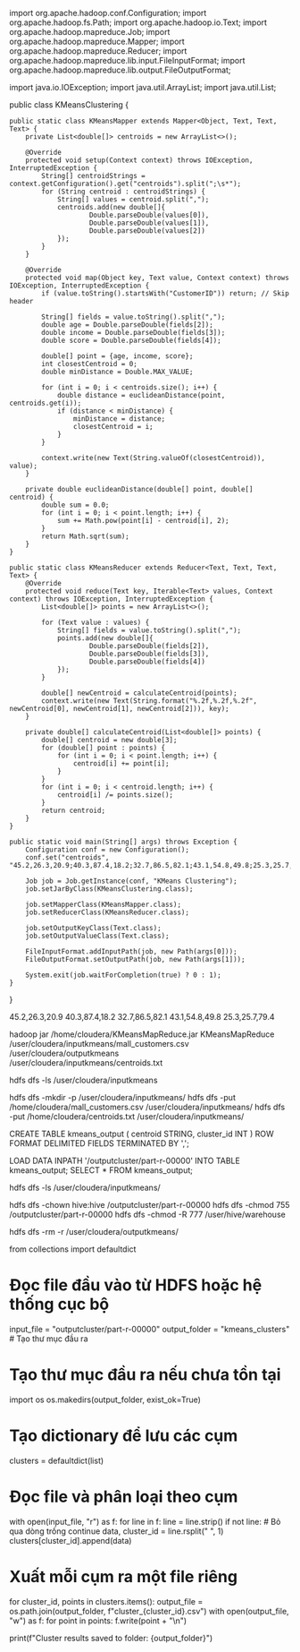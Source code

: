 import org.apache.hadoop.conf.Configuration;
import org.apache.hadoop.fs.Path;
import org.apache.hadoop.io.Text;
import org.apache.hadoop.mapreduce.Job;
import org.apache.hadoop.mapreduce.Mapper;
import org.apache.hadoop.mapreduce.Reducer;
import org.apache.hadoop.mapreduce.lib.input.FileInputFormat;
import org.apache.hadoop.mapreduce.lib.output.FileOutputFormat;

import java.io.IOException;
import java.util.ArrayList;
import java.util.List;

public class KMeansClustering {

    public static class KMeansMapper extends Mapper<Object, Text, Text, Text> {
        private List<double[]> centroids = new ArrayList<>();

        @Override
        protected void setup(Context context) throws IOException, InterruptedException {
            String[] centroidStrings = context.getConfiguration().get("centroids").split(";\s*");
            for (String centroid : centroidStrings) {
                String[] values = centroid.split(",");
                centroids.add(new double[]{
                        Double.parseDouble(values[0]),
                        Double.parseDouble(values[1]),
                        Double.parseDouble(values[2])
                });
            }
        }

        @Override
        protected void map(Object key, Text value, Context context) throws IOException, InterruptedException {
            if (value.toString().startsWith("CustomerID")) return; // Skip header

            String[] fields = value.toString().split(",");
            double age = Double.parseDouble(fields[2]);
            double income = Double.parseDouble(fields[3]);
            double score = Double.parseDouble(fields[4]);

            double[] point = {age, income, score};
            int closestCentroid = 0;
            double minDistance = Double.MAX_VALUE;

            for (int i = 0; i < centroids.size(); i++) {
                double distance = euclideanDistance(point, centroids.get(i));
                if (distance < minDistance) {
                    minDistance = distance;
                    closestCentroid = i;
                }
            }

            context.write(new Text(String.valueOf(closestCentroid)), value);
        }

        private double euclideanDistance(double[] point, double[] centroid) {
            double sum = 0.0;
            for (int i = 0; i < point.length; i++) {
                sum += Math.pow(point[i] - centroid[i], 2);
            }
            return Math.sqrt(sum);
        }
    }

    public static class KMeansReducer extends Reducer<Text, Text, Text, Text> {
        @Override
        protected void reduce(Text key, Iterable<Text> values, Context context) throws IOException, InterruptedException {
            List<double[]> points = new ArrayList<>();

            for (Text value : values) {
                String[] fields = value.toString().split(",");
                points.add(new double[]{
                        Double.parseDouble(fields[2]),
                        Double.parseDouble(fields[3]),
                        Double.parseDouble(fields[4])
                });
            }

            double[] newCentroid = calculateCentroid(points);
            context.write(new Text(String.format("%.2f,%.2f,%.2f", newCentroid[0], newCentroid[1], newCentroid[2])), key);
        }

        private double[] calculateCentroid(List<double[]> points) {
            double[] centroid = new double[3];
            for (double[] point : points) {
                for (int i = 0; i < point.length; i++) {
                    centroid[i] += point[i];
                }
            }
            for (int i = 0; i < centroid.length; i++) {
                centroid[i] /= points.size();
            }
            return centroid;
        }
    }

    public static void main(String[] args) throws Exception {
        Configuration conf = new Configuration();
        conf.set("centroids", "45.2,26.3,20.9;40.3,87.4,18.2;32.7,86.5,82.1;43.1,54.8,49.8;25.3,25.7,79.4");

        Job job = Job.getInstance(conf, "KMeans Clustering");
        job.setJarByClass(KMeansClustering.class);

        job.setMapperClass(KMeansMapper.class);
        job.setReducerClass(KMeansReducer.class);

        job.setOutputKeyClass(Text.class);
        job.setOutputValueClass(Text.class);

        FileInputFormat.addInputPath(job, new Path(args[0]));
        FileOutputFormat.setOutputPath(job, new Path(args[1]));

        System.exit(job.waitForCompletion(true) ? 0 : 1);
    }
}




45.2,26.3,20.9
40.3,87.4,18.2
32.7,86.5,82.1
43.1,54.8,49.8
25.3,25.7,79.4

hadoop jar /home/cloudera/KMeansMapReduce.jar KMeansMapReduce \
/user/cloudera/inputkmeans/mall_customers.csv \
/user/cloudera/outputkmeans \
/user/cloudera/inputkmeans/centroids.txt

hdfs dfs -ls /user/cloudera/inputkmeans

hdfs dfs -mkdir -p /user/cloudera/inputkmeans/
hdfs dfs -put /home/cloudera/mall_customers.csv /user/cloudera/inputkmeans/
hdfs dfs -put /home/cloudera/centroids.txt /user/cloudera/inputkmeans/

CREATE TABLE kmeans_output (
    centroid STRING,
    cluster_id INT
)
ROW FORMAT DELIMITED
FIELDS TERMINATED BY ','; 

LOAD DATA INPATH '/outputcluster/part-r-00000' INTO TABLE kmeans_output;
SELECT * FROM kmeans_output;


hdfs dfs -ls /user/cloudera/inputkmeans/

hdfs dfs -chown hive:hive /outputcluster/part-r-00000
hdfs dfs -chmod 755 /outputcluster/part-r-00000
hdfs dfs -chmod -R 777 /user/hive/warehouse

hdfs dfs -rm -r /user/cloudera/outputkmeans/


from collections import defaultdict

# Đọc file đầu vào từ HDFS hoặc hệ thống cục bộ
input_file = "outputcluster/part-r-00000"
output_folder = "kmeans_clusters"  # Tạo thư mục đầu ra

# Tạo thư mục đầu ra nếu chưa tồn tại
import os
os.makedirs(output_folder, exist_ok=True)

# Tạo dictionary để lưu các cụm
clusters = defaultdict(list)

# Đọc file và phân loại theo cụm
with open(input_file, "r") as f:
    for line in f:
        line = line.strip()
        if not line:  # Bỏ qua dòng trống
            continue
        data, cluster_id = line.rsplit(" ", 1)
        clusters[cluster_id].append(data)

# Xuất mỗi cụm ra một file riêng
for cluster_id, points in clusters.items():
    output_file = os.path.join(output_folder, f"cluster_{cluster_id}.csv")
    with open(output_file, "w") as f:
        for point in points:
            f.write(point + "\n")

print(f"Cluster results saved to folder: {output_folder}")
